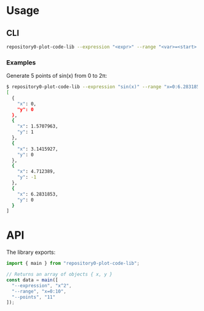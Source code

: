 # Usage

## CLI

```bash
repository0-plot-code-lib --expression "<expr>" --range "<var>=<start>:<end>" [--points <number>]
```

### Examples

Generate 5 points of sin(x) from 0 to 2π:

```bash
$ repository0-plot-code-lib --expression "sin(x)" --range "x=0:6.2831853" --points 5
[
  {
    "x": 0,
    "y": 0
  },
  {
    "x": 1.5707963,
    "y": 1
  },
  {
    "x": 3.1415927,
    "y": 0
  },
  {
    "x": 4.712389,
    "y": -1
  },
  {
    "x": 6.2831853,
    "y": 0
  }
]
```

# API

The library exports:

```js
import { main } from "repository0-plot-code-lib";

// Returns an array of objects { x, y }
const data = main([
  "--expression", "x^2", 
  "--range", "x=0:10", 
  "--points", "11"
]);
```
